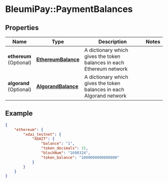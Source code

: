 # BleumiPay::PaymentBalances

## Properties

Name | Type | Description | Notes
------------ | ------------- | ------------- | -------------
**ethereum** <br> (Optional) | [**EthereumBalance**](EthereumBalance.md) | A dictionary which gives the token balances in each Ethereum network |
**algorand** <br> (Optional) | [**AlgorandBalance**](AlgorandBalance.md) | A dictionary which gives the token balances in each Algorand network |

## Example

```json
{
    "ethereum": {
        "xdai_testnet": {
            "XDAIT": {
                "balance": "1",
                "token_decimals": 15,
                "blockNum": "1698324",
                "token_balance": "1000000000000000"
            }
        }
    }
}
```